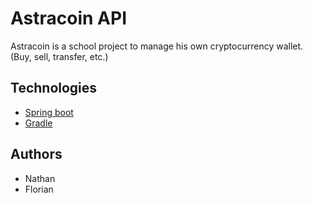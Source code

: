 # Astracoin API

Astracoin is a school project to manage his own cryptocurrency wallet. (Buy, sell, transfer, etc.)

## Technologies

- [Spring boot](https://spring.io/projects/spring-boot)
- [Gradle](https://gradle.org/)

## Authors

- Nathan
- Florian